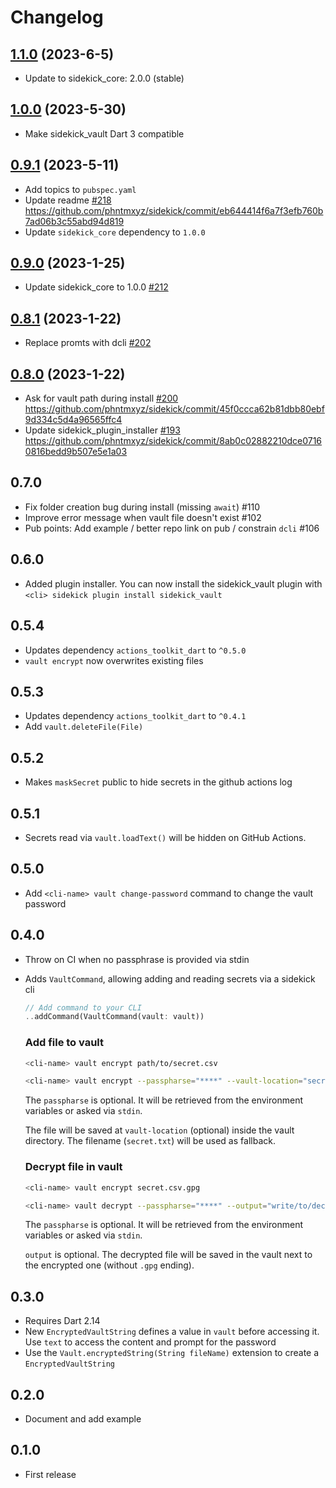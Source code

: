 # Changelog

## [1.1.0](https://github.com/phntmxyz/sidekick/compare/sidekick_vault-v1.0.0..sidekick_vault-v1.1.0) (2023-6-5)

- Update to sidekick_core: 2.0.0 (stable)

## [1.0.0](https://github.com/phntmxyz/sidekick/compare/sidekick_vault-v0.9.1..sidekick_vault-v1.0.0) (2023-5-30)

- Make sidekick_vault Dart 3 compatible

## [0.9.1](https://github.com/phntmxyz/sidekick/compare/sidekick_vault-v0.9.0..sidekick_vault-v0.9.1) (2023-5-11)

- Add topics to `pubspec.yaml`
- Update readme [#218](https://github.com/phntmxyz/sidekick/pull/218) https://github.com/phntmxyz/sidekick/commit/eb644414f6a7f3efb760b7ad06b3c55abd94d819
- Update `sidekick_core` dependency to `1.0.0`

## [0.9.0](https://github.com/phntmxyz/sidekick/compare/sidekick_vault-v0.8.1..sidekick_vault-v0.9.0) (2023-1-25)

- Update sidekick_core to 1.0.0 [#212](https://github.com/phntmxyz/sidekick/pull/212)

## [0.8.1](https://github.com/phntmxyz/sidekick/compare/sidekick_vault-v0.8.0..sidekick_vault-v0.8.1) (2023-1-22)

- Replace promts with dcli [#202](https://github.com/phntmxyz/sidekick/pull/202)

## [0.8.0](https://github.com/phntmxyz/sidekick/compare/sidekick_vault-v0.7.0..sidekick_vault-v0.8.0) (2023-1-22)

- Ask for vault path during install [#200](https://github.com/phntmxyz/sidekick/pull/200) https://github.com/phntmxyz/sidekick/commit/45f0ccca62b81dbb80ebf9d334c5d4a96565ffc4
- Update sidekick_plugin_installer [#193](https://github.com/phntmxyz/sidekick/pull/193) https://github.com/phntmxyz/sidekick/commit/8ab0c02882210dce07160816bedd9b507e5e1a03

## 0.7.0
- Fix folder creation bug during install (missing `await`) #110
- Improve error message when vault file doesn't exist #102
- Pub points: Add example / better repo link on pub / constrain `dcli` #106

## 0.6.0
- Added plugin installer. You can now install the sidekick_vault plugin with `<cli> sidekick plugin install sidekick_vault`

## 0.5.4

- Updates dependency `actions_toolkit_dart` to `^0.5.0`
- `vault encrypt` now overwrites existing files

## 0.5.3

- Updates dependency `actions_toolkit_dart` to `^0.4.1`
- Add `vault.deleteFile(File)`

## 0.5.2

- Makes `maskSecret` public to hide secrets in the github actions log

## 0.5.1

- Secrets read via `vault.loadText()` will be hidden on GitHub Actions.   

## 0.5.0

- Add `<cli-name> vault change-password` command to change the vault password

## 0.4.0

- Throw on CI when no passphrase is provided via stdin
- Adds `VaultCommand`, allowing adding and reading secrets via a sidekick cli
    ```dart
    // Add command to your CLI
    ..addCommand(VaultCommand(vault: vault)) 
    ```
    
    ### Add file to vault
    
    ```bash
    <cli-name> vault encrypt path/to/secret.csv
    ```
    
    ```bash
    <cli-name> vault encrypt --passpharse="****" --vault-location="secret.txt.gpg" path/to/secret.txt
    ```
    
    The `passpharse` is optional.
    It will be retrieved from the environment variables or asked via `stdin`.
    
    The file will be saved at `vault-location` (optional) inside the vault directory.
    The filename (`secret.txt`) will be used as fallback.

    ### Decrypt file in vault
    
    ```bash
    <cli-name> vault encrypt secret.csv.gpg
    ```
    
    ```bash
    <cli-name> vault decrypt --passpharse="****" --output="write/to/decrypted.txt" secret.txt.gpg';
    ```
    
    The `passpharse` is optional.
    It will be retrieved from the environment variables or asked via `stdin`.
    
    `output` is optional.
    The decrypted file will be saved in the vault next to the encrypted one (without `.gpg` ending).
    

## 0.3.0

- Requires Dart 2.14
- New `EncryptedVaultString` defines a value in `vault` before accessing it. Use `text` to access the content and prompt for the password
- Use the `Vault.encryptedString(String fileName)` extension to create a `EncryptedVaultString`

## 0.2.0

- Document and add example

## 0.1.0

- First release
